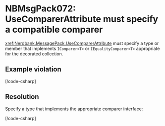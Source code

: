 # NBMsgPack072: UseComparerAttribute must specify a compatible comparer

<xref:Nerdbank.MessagePack.UseComparerAttribute> must specify a type or member that implements `IComparer<T>` or `IEqualityComparer<T>` appropriate for the decorated collection.

## Example violation

[!code-csharp[](../../samples/cs/AnalyzerDocs/NBMsgPack072.cs#Defective)]

## Resolution

Specify a type that implements the appropriate comparer interface:

[!code-csharp[](../../samples/cs/AnalyzerDocs/NBMsgPack072.cs#Fix)]
